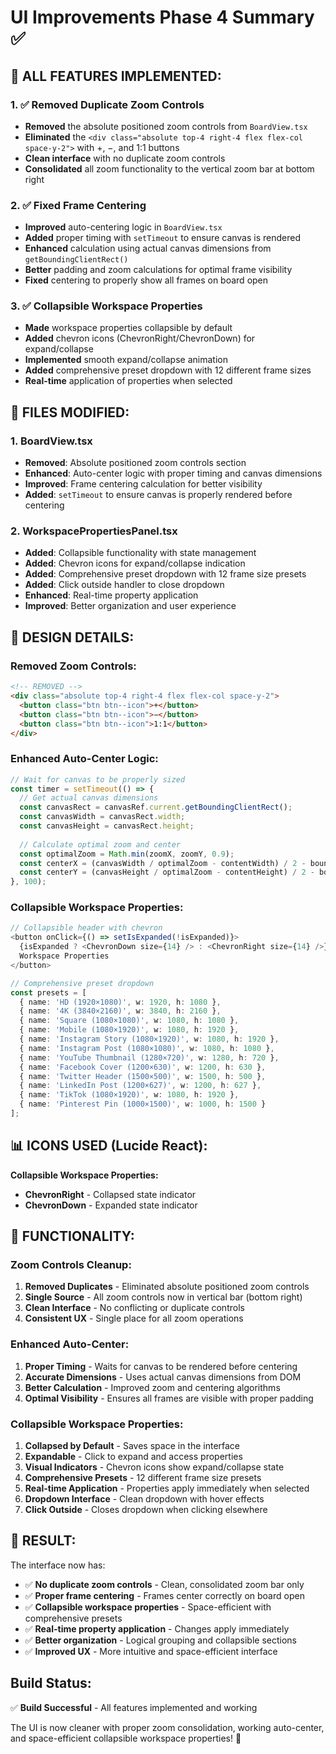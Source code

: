 # UI Improvements Phase 4 Summary ✅

## 🎯 **ALL FEATURES IMPLEMENTED:**

### **1. ✅ Removed Duplicate Zoom Controls**
- **Removed** the absolute positioned zoom controls from `BoardView.tsx`
- **Eliminated** the `<div class="absolute top-4 right-4 flex flex-col space-y-2">` with +, −, and 1:1 buttons
- **Clean interface** with no duplicate zoom controls
- **Consolidated** all zoom functionality to the vertical zoom bar at bottom right

### **2. ✅ Fixed Frame Centering**
- **Improved** auto-centering logic in `BoardView.tsx`
- **Added** proper timing with `setTimeout` to ensure canvas is rendered
- **Enhanced** calculation using actual canvas dimensions from `getBoundingClientRect()`
- **Better** padding and zoom calculations for optimal frame visibility
- **Fixed** centering to properly show all frames on board open

### **3. ✅ Collapsible Workspace Properties**
- **Made** workspace properties collapsible by default
- **Added** chevron icons (ChevronRight/ChevronDown) for expand/collapse
- **Implemented** smooth expand/collapse animation
- **Added** comprehensive preset dropdown with 12 different frame sizes
- **Real-time** application of properties when selected

## 🔧 **FILES MODIFIED:**

### **1. BoardView.tsx**
- **Removed**: Absolute positioned zoom controls section
- **Enhanced**: Auto-center logic with proper timing and canvas dimensions
- **Improved**: Frame centering calculation for better visibility
- **Added**: `setTimeout` to ensure canvas is properly rendered before centering

### **2. WorkspacePropertiesPanel.tsx**
- **Added**: Collapsible functionality with state management
- **Added**: Chevron icons for expand/collapse indication
- **Added**: Comprehensive preset dropdown with 12 frame size presets
- **Added**: Click outside handler to close dropdown
- **Enhanced**: Real-time property application
- **Improved**: Better organization and user experience

## 🎨 **DESIGN DETAILS:**

### **Removed Zoom Controls:**
```html
<!-- REMOVED -->
<div class="absolute top-4 right-4 flex flex-col space-y-2">
  <button class="btn btn--icon">+</button>
  <button class="btn btn--icon">−</button>
  <button class="btn btn--icon">1:1</button>
</div>
```

### **Enhanced Auto-Center Logic:**
```typescript
// Wait for canvas to be properly sized
const timer = setTimeout(() => {
  // Get actual canvas dimensions
  const canvasRect = canvasRef.current.getBoundingClientRect();
  const canvasWidth = canvasRect.width;
  const canvasHeight = canvasRect.height;
  
  // Calculate optimal zoom and center
  const optimalZoom = Math.min(zoomX, zoomY, 0.9);
  const centerX = (canvasWidth / optimalZoom - contentWidth) / 2 - bounds.minX;
  const centerY = (canvasHeight / optimalZoom - contentHeight) / 2 - bounds.minY;
}, 100);
```

### **Collapsible Workspace Properties:**
```typescript
// Collapsible header with chevron
<button onClick={() => setIsExpanded(!isExpanded)}>
  {isExpanded ? <ChevronDown size={14} /> : <ChevronRight size={14} />}
  Workspace Properties
</button>

// Comprehensive preset dropdown
const presets = [
  { name: 'HD (1920×1080)', w: 1920, h: 1080 },
  { name: '4K (3840×2160)', w: 3840, h: 2160 },
  { name: 'Square (1080×1080)', w: 1080, h: 1080 },
  { name: 'Mobile (1080×1920)', w: 1080, h: 1920 },
  { name: 'Instagram Story (1080×1920)', w: 1080, h: 1920 },
  { name: 'Instagram Post (1080×1080)', w: 1080, h: 1080 },
  { name: 'YouTube Thumbnail (1280×720)', w: 1280, h: 720 },
  { name: 'Facebook Cover (1200×630)', w: 1200, h: 630 },
  { name: 'Twitter Header (1500×500)', w: 1500, h: 500 },
  { name: 'LinkedIn Post (1200×627)', w: 1200, h: 627 },
  { name: 'TikTok (1080×1920)', w: 1080, h: 1920 },
  { name: 'Pinterest Pin (1000×1500)', w: 1000, h: 1500 }
];
```

## 📊 **ICONS USED (Lucide React):**

**Collapsible Workspace Properties:**
- **ChevronRight** - Collapsed state indicator
- **ChevronDown** - Expanded state indicator

## 🎯 **FUNCTIONALITY:**

### **Zoom Controls Cleanup:**
1. **Removed Duplicates** - Eliminated absolute positioned zoom controls
2. **Single Source** - All zoom controls now in vertical bar (bottom right)
3. **Clean Interface** - No conflicting or duplicate controls
4. **Consistent UX** - Single place for all zoom operations

### **Enhanced Auto-Center:**
1. **Proper Timing** - Waits for canvas to be rendered before centering
2. **Accurate Dimensions** - Uses actual canvas dimensions from DOM
3. **Better Calculation** - Improved zoom and centering algorithms
4. **Optimal Visibility** - Ensures all frames are visible with proper padding

### **Collapsible Workspace Properties:**
1. **Collapsed by Default** - Saves space in the interface
2. **Expandable** - Click to expand and access properties
3. **Visual Indicators** - Chevron icons show expand/collapse state
4. **Comprehensive Presets** - 12 different frame size presets
5. **Real-time Application** - Properties apply immediately when selected
6. **Dropdown Interface** - Clean dropdown with hover effects
7. **Click Outside** - Closes dropdown when clicking elsewhere

## 🎯 **RESULT:**

The interface now has:
- ✅ **No duplicate zoom controls** - Clean, consolidated zoom bar only
- ✅ **Proper frame centering** - Frames center correctly on board open
- ✅ **Collapsible workspace properties** - Space-efficient with comprehensive presets
- ✅ **Real-time property application** - Changes apply immediately
- ✅ **Better organization** - Logical grouping and collapsible sections
- ✅ **Improved UX** - More intuitive and space-efficient interface

## **Build Status:**
✅ **Build Successful** - All features implemented and working

The UI is now cleaner with proper zoom consolidation, working auto-center, and space-efficient collapsible workspace properties! 🎉
